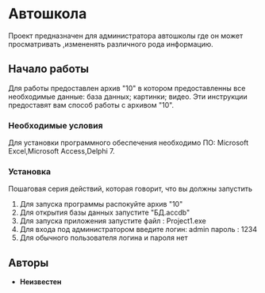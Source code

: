 ﻿# Автошкола



Проект предназначен для администратора автошколы где он может просматривать ,измененять различного рода информацию. 



## Начало работы 



Для работы предоставлен архив "10" в котором предоставленны все необходимые данные: база данных; картинки; видео. Эти инструкции предоставят вам способ работы с архивом "10".


### Необходимые условия

Для установки программного обеспечения необходимо ПО: Microsoft Excel,Microsoft Access,Delphi 7.


### Установка




Пошаговая серия действий, которая говорит, что вы должны запустить

 1. Для запуска программы распокуйте архив "10"
 2. Для открытия базы данных запустите "БД.accdb"
 3. Для запуска приложения запустите файл : Project1.exe 
 4.  Для входа под администратором введите логин: admin  пароль : 1234
 5. Для обычного пользователя логина и пароля нет


## Авторы

* **Неизвестен**
